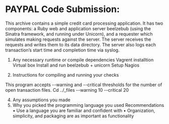 # PAYPAL Code Submission:

This archive contains a simple credit card processing application. It has two components: a Ruby web and application server beelzebub (using the Sinatra framework, and running under Unicorn), and a requester which simulates making requests against the server. The server receives the requests and writes them to its data directory. The server also logs each transaction’s start time and completion time via syslog.

1.	Any necessary runtime or compile dependencies
Vagrent installtion
Virtual box 
Install and run beelzebub + unicorn
Setup Nagios


2.	Instructions for compiling and running your checks

This program accepts --warning and --critical thresholds for the number of open transaction files.
 Cd ../_files --warning 10 --critical 20

4.	Any assumptions you made
5.	Why you picked the programming language you used
Recommendations
•	Use a language you are familiar and confident with
•	Organization, simplicity, and packaging are as important as functionality
